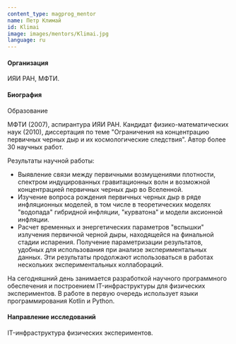 ```yaml
---
content_type: magprog_mentor
name: Петр Климай
id: Klimai
image: images/mentors/Klimai.jpg
language: ru
---
```


#### Организация
ИЯИ РАН, МФТИ.

#### Биография

Образование

МФТИ (2007), аспирантура ИЯИ РАН. Кандидат физико-математических наук (2010), диссертация  по теме "Ограничения на концентрацию первичных черных дыр и их космологические следствия". Автор более 30 научных работ.

Результаты научной работы:
- Выявление связи между первичными возмущениями плотности, спектром индуцированных гравитационных волн и возможной концентрацией первичных черных дыр во Вселенной.
- Изучение вопроса рождения первичных черных дыр в ряде инфляционных моделей, в том числе в теоретических моделях "водопада" гибридной инфляции, "курватона" и модели аксионной инфляции.
- Расчет временных и энергетических параметров "вспышки" излучения первичной черной дыры, находящейся на финальной стадии испарения. Получение параметризации результатов, удобных для использования при анализе экспериментальных данных. Эти результаты продолжают использоваться в работах нескольких экспериментальных коллабораций.

На сегодняшний день занимается разработкой научного программного обеспечения и построением IT-инфраструктуры для физических экспериментов. В работе в первую очередь использует языки программирования Kotlin и Python.

#### Направление исследований

IT-инфраструктура физических экспериментов.
